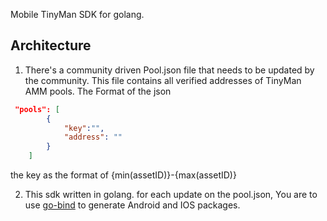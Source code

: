 Mobile TinyMan SDK for golang.

## Architecture
1. There's a community driven Pool.json file that needs to be updated by the community. This file contains all verified addresses of TinyMan AMM pools. The Format of the json
```json
 "pools": [
        {
            "key":"",
            "address": ""
        }
    ]
```
the key as the format of {min(assetID)}-{max(assetID)}

2. This sdk written in golang. for each update on the pool.json, You are to use
[go-bind](https://pkg.go.dev/golang.org/x/mobile/cmd/gobind) to generate Android and IOS packages.

